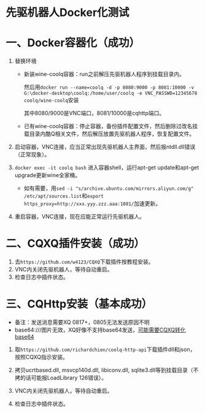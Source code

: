 # 先驱机器人Docker化测试

# 一、Docker容器化（成功）

1. 替换环境

    * 新装wine-coolq容器：run之前解压先驱机器人程序到挂载目录内。
    
      然后用``docker run --name=coolq -d -p 8080:9000 -p 8081:10000 -v G:\docker-desktop\coolq:/home/user/coolq -e VNC_PASSWD=12345678 coolq/wine-coolq``安装
      
      其中8080/9000是VNC端口，8081/10000是cqhttp端口。

    * 已有wine-coolq容器：停止容器，备份插件配置文件，然后删除过改名挂载目录内酷Q相关文件，然后解压放置先驱机器人程序，恢复配置文件。

2. 启动容器，VNC连接，应当正常出现先驱机器人主界面，然后报ntdll.dll错误（正常现象）。
   
3. ``docker exec -it coolq bash`` 进入容器shell，运行apt-get update和apt-get upgrade更新wine全家桶。
   * 如有需要，用``sed -i "s/archive.ubuntu.com/mirrors.aliyun.com/g" /etc/apt/sources.list``和``export https_proxy=http://xxx.yyy.zzz.aaa:1081/``加速更新。

4. 重启容器，VNC连接，现在应能正常运行先驱机器人。


# 二、CQXQ插件安装（成功）

1. 去``https://github.com/w4123/CQXQ``下载插件按教程安装。
2. VNC内关闭先驱机器人，等待自动重启。
3. 检查日志中插件状态。

# 三、CQHttp安装（基本成功）

* 备注：发送消息需要XQ 0817+，0805无法发送原因不明
* base64:///图片无效，XQ好像不支持base64发送，[可能需要CQXQ转化base64](https://github.com/w4123/CQXQ/issues/18)

1. 取``https://github.com/richardchien/coolq-http-api``下载插件dll和json，按照CQXQ指示安装。

2. 拷贝ucrtbased.dll, msvcp140d.dll, libiconv.dll, sqlite3.dll等到挂载目录（不拷的话可能报LoadLibrary 126错误）。

3. VNC内关闭先驱机器人，等待自动重启。

4. 检查日志中插件状态。
